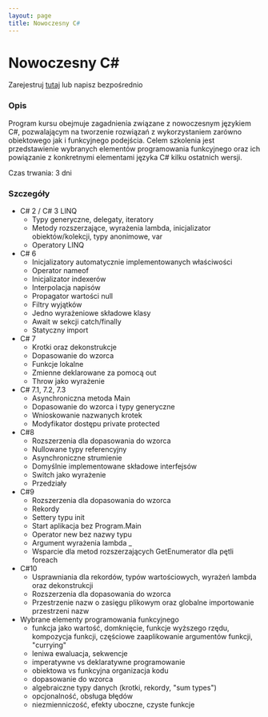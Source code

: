 ```yaml
---
layout: page
title: Nowoczesny C#
---
```

# Nowoczesny C\#

Zarejestruj [tutaj](https://www.comarch.pl/szkolenia/programowanie/net-c/nowoczesny-c/) lub napisz bezpośrednio
### Opis

Program kursu obejmuje zagadnienia związane z nowoczesnym językiem C#, pozwalającym na tworzenie rozwiązań z wykorzystaniem zarówno obiektowego jak i funkcyjnego podejścia. Celem szkolenia jest przedstawienie wybranych elementów programowania funkcyjnego oraz ich powiązanie z konkretnymi elementami języka C# kilku ostatnich wersji.

Czas trwania: 3 dni
### Szczegóły

- C# 2 / C# 3 LINQ
	- Typy generyczne, delegaty, iteratory
	- Metody rozszerzające, wyrażenia lambda, inicjalizator obiektów/kolekcji, typy anonimowe, var
	- Operatory LINQ
- C# 6
	- Inicjalizatory automatycznie implementowanych właściwości
	- Operator nameof
	- Inicjalizator indexerów
	- Interpolacja napisów
	- Propagator wartości null
	- Filtry wyjątków
	- Jedno wyrażeniowe składowe klasy
	- Await w sekcji catch/finally
	- Statyczny import
- C# 7
	- Krotki oraz dekonstrukcje
	- Dopasowanie do wzorca
	- Funkcje lokalne
	- Zmienne deklarowane za pomocą out
	- Throw jako wyrażenie
- C# 7.1, 7.2, 7.3
	- Asynchroniczna metoda Main
	- Dopasowanie do wzorca i typy generyczne
	- Wnioskowanie nazwanych krotek
	- Modyfikator dostępu private protected
- C#8
	- Rozszerzenia dla dopasowania do wzorca
	- Nullowane typy referencyjny
	- Asynchroniczne strumienie
	- Domyślnie implementowane składowe interfejsów
	- Switch jako wyrażenie
	- Przedziały
- C#9
	- Rozszerzenia dla dopasowania do wzorca
	- Rekordy
	- Settery typu init
	- Start aplikacja bez Program.Main
	- Operator new bez nazwy typu
	- Argument wyrażenia lambda _
	- Wsparcie dla metod rozszerzających GetEnumerator dla pętli foreach
- C#10
	- Usprawniania dla rekordów, typów wartościowych, wyrażeń lambda oraz dekonstrukcji
	- Rozszerzenia dla dopasowania do wzorca
	- Przestrzenie nazw o zasięgu plikowym oraz globalne importowanie przestrzeni nazw
- Wybrane elementy programowania funkcyjnego
	- funkcja jako wartość, domknięcie, funkcje wyższego rzędu, kompozycja funkcji, częściowe zaaplikowanie argumentów funkcji, "currying"
	- leniwa ewaluacja, sekwencje
	- imperatywne vs deklaratywne programowanie
	- obiektowa vs funkcyjna organizacja kodu
	- dopasowanie do wzorca
	- algebraiczne typy danych (krotki, rekordy, "sum types")
	- opcjonalność, obsługa błędów
	- niezmienniczość, efekty uboczne, czyste funkcje